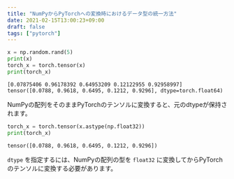 ```yaml
---
title: "NumPyからPyTorchへの変換時におけるデータ型の統一方法"
date: 2021-02-15T13:00:23+09:00
draft: false
tags: ["pytorch"] 
---
```

<!--more-->
```python
x = np.random.rand(5)
print(x)
torch_x = torch.tensor(x)
print(torch_x)
```
```
[0.07875406 0.96178392 0.64953209 0.12122955 0.92958997]
tensor([0.0788, 0.9618, 0.6495, 0.1212, 0.9296], dtype=torch.float64)
```
NumPyの配列をそのままPyTorchのテンソルに変換すると、元のdtypeが保持されます。

```python
torch_x = torch.tensor(x.astype(np.float32))
print(torch_x)
```
```
tensor([0.0788, 0.9618, 0.6495, 0.1212, 0.9296])
```
`dtype` を指定するには、NumPyの配列の型を `float32` に変換してからPyTorchのテンソルに変換する必要があります。
